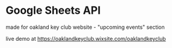 # Google Sheets API

made for oakland key club website - "upcoming events" section

live demo at https://oaklandkeyclub.wixsite.com/oaklandkeyclub
